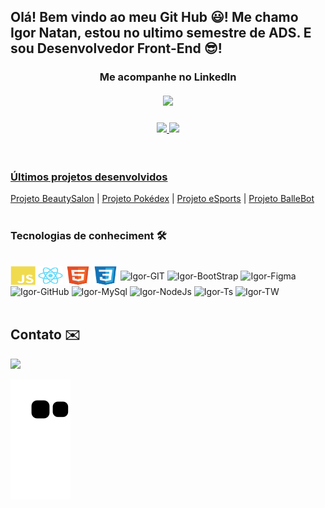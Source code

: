 ## Olá! Bem vindo ao meu Git Hub 😃! Me chamo Igor Natan, estou no ultimo semestre de ADS. E sou Desenvolvedor Front-End 😎!

<div align="center">
  <h3>Me acompanhe no Linkedln <br> <br>
  <a href="https://www.linkedin.com/in/igor-natan/" target="_blank"><img src="https://img.shields.io/badge/-LinkedIn-%230077B5?style=for-the-badge&logo=linkedin&logoColor=white" target="_blank"></a>
  </h3>

  <h3>
  <a href="https://github.com/IgorNatann">
  <img height="180em" src="https://github-readme-stats.vercel.app/api?username=IgorNatann&show_icons=true&theme=dark&include_all_commits=true&count_private=true"/>
  <img height="180em" src="https://github-readme-stats.vercel.app/api/top-langs/?username=IgorNatann&layout=compact&langs_count=7&theme=dark"/>
</div>

<div style="display: inline_block"><br>
<h3>Últimos projetos desenvolvidos </h3>
<a href="https://igornatann.github.io/salaoDeBeleza/" target="_blank">Projeto BeautySalon</a>
|
<a href="https://igornatann.github.io/projetoPokedex/" target="_blank">Projeto Pokédex</a>
|
<a href="https://igornatann.github.io/eSports/" target="_blank">Projeto eSports</a>
|
<a href="https://igornatann.github.io/landingPageBalleBot/" target="_blank">Projeto BalleBot</a>

</div> <br>

<h3>Tecnologias de conheciment 🛠️</h3>
<div style="display: inline_block"><br>
  
  <img src="https://raw.githubusercontent.com/devicons/devicon/master/icons/javascript/javascript-plain.svg" align="center" alt="Igor-Js" height="30" width="40"/>
  <img src="https://raw.githubusercontent.com/devicons/devicon/master/icons/react/react-original.svg"  align="center" alt="Igor-React" height="30" width="40"/>
  <img src="https://raw.githubusercontent.com/devicons/devicon/master/icons/html5/html5-original.svg" align="center" alt="Igor-HTML" height="30" width="40"/>
  <img src="https://raw.githubusercontent.com/devicons/devicon/master/icons/css3/css3-original.svg" align="center" alt="Igor-CSS" height="30" width="40"/>
  <img src="https://cdn.jsdelivr.net/gh/devicons/devicon/icons/git/git-original.svg" align="center" alt="Igor-GIT" width="30" height="40"/>  
  <img src="https://cdn.jsdelivr.net/gh/devicons/devicon/icons/bootstrap/bootstrap-original.svg" align="center" alt="Igor-BootStrap" width="30" height="40"/>
  <img src="https://cdn.jsdelivr.net/gh/devicons/devicon/icons/figma/figma-original.svg" align="center" alt="Igor-Figma" width="30" height="40"/>
  <img src="https://cdn.jsdelivr.net/gh/devicons/devicon/icons/github/github-original.svg" align="center" alt="Igor-GitHub" width="30" height="40"/>
  <img src="https://cdn.jsdelivr.net/gh/devicons/devicon/icons/mysql/mysql-original-wordmark.svg" align="center" alt="Igor-MySql" width="30" height="40"/>        
  <img src="https://cdn.jsdelivr.net/gh/devicons/devicon/icons/nodejs/nodejs-original.svg" align="center" alt="Igor-NodeJs" width="30" height="40"/>         
  <img src="https://cdn.jsdelivr.net/gh/devicons/devicon/icons/typescript/typescript-original.svg" align="center" alt="Igor-Ts" width="30" height="40"/>
  <img src="https://cdn.jsdelivr.net/gh/devicons/devicon/icons/tailwindcss/tailwindcss-original-wordmark.svg" align="center" alt="Igor-TW" width="30" height="40"/>

</div> <br>

## Contato ✉️

<div> 
  <a href = "mailto:igornatan4@gmail.com"><img src="https://img.shields.io/badge/-Gmail-%23333?style=for-the-badge&logo=gmail&logoColor=white" target="_blank"></a>

![Snake animation](https://github.com/IgorNatann/IgorNatann/blob/output/github-contribution-grid-snake.svg)

</div>

